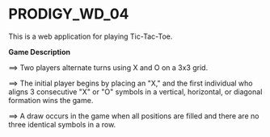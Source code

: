 # PRODIGY_WD_04
This is a web application for playing Tic-Tac-Toe.

**Game Description**

==> Two players alternate turns using X and O on a 3x3 grid.

==> The initial player begins by placing an "X," and the first individual who aligns 3 
    consecutive "X" or "O" symbols in a vertical, horizontal, or diagonal formation wins 
    the game.
    
==> A draw occurs in the game when all positions are filled and there are no three 
    identical symbols in a row.
